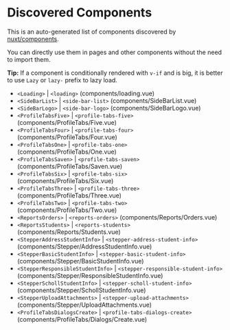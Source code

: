 # Discovered Components

This is an auto-generated list of components discovered by [nuxt/components](https://github.com/nuxt/components).

You can directly use them in pages and other components without the need to import them.

**Tip:** If a component is conditionally rendered with `v-if` and is big, it is better to use `Lazy` or `lazy-` prefix to lazy load.

- `<Loading>` | `<loading>` (components/loading.vue)
- `<SideBarList>` | `<side-bar-list>` (components/SideBarList.vue)
- `<SideBarLogo>` | `<side-bar-logo>` (components/SideBarLogo.vue)
- `<ProfileTabsFive>` | `<profile-tabs-five>` (components/ProfileTabs/Five.vue)
- `<ProfileTabsFour>` | `<profile-tabs-four>` (components/ProfileTabs/Four.vue)
- `<ProfileTabsOne>` | `<profile-tabs-one>` (components/ProfileTabs/One.vue)
- `<ProfileTabsSaven>` | `<profile-tabs-saven>` (components/ProfileTabs/Saven.vue)
- `<ProfileTabsSix>` | `<profile-tabs-six>` (components/ProfileTabs/Six.vue)
- `<ProfileTabsThree>` | `<profile-tabs-three>` (components/ProfileTabs/Three.vue)
- `<ProfileTabsTwo>` | `<profile-tabs-two>` (components/ProfileTabs/Two.vue)
- `<ReportsOrders>` | `<reports-orders>` (components/Reports/Orders.vue)
- `<ReportsStudents>` | `<reports-students>` (components/Reports/Students.vue)
- `<StepperAddressStudentInfo>` | `<stepper-address-student-info>` (components/Stepper/AddressStudentInfo.vue)
- `<StepperBasicStudentInfo>` | `<stepper-basic-student-info>` (components/Stepper/BasicStudentInfo.vue)
- `<StepperResponsibleStudentInfo>` | `<stepper-responsible-student-info>` (components/Stepper/ResponsibleStudentInfo.vue)
- `<StepperSchollStudentInfo>` | `<stepper-scholl-student-info>` (components/Stepper/SchollStudentInfo.vue)
- `<StepperUploadAttachments>` | `<stepper-upload-attachments>` (components/Stepper/UploadAttachments.vue)
- `<ProfileTabsDialogsCreate>` | `<profile-tabs-dialogs-create>` (components/ProfileTabs/Dialogs/Create.vue)
